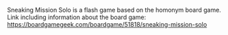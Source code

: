 Sneaking Mission Solo is a flash game based on the homonym board game.
Link including information about the board game: https://boardgamegeek.com/boardgame/51818/sneaking-mission-solo